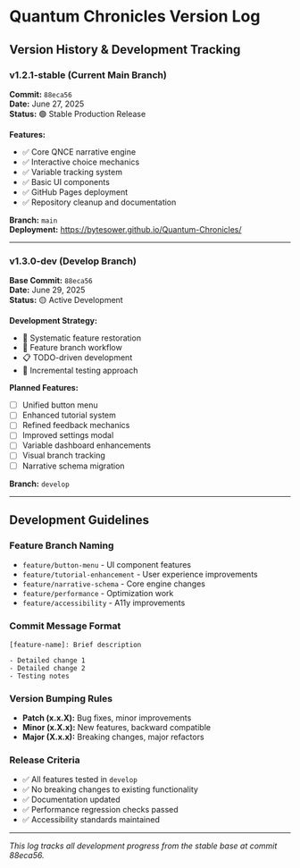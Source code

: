 # Quantum Chronicles Version Log

## Version History & Development Tracking

### v1.2.1-stable (Current Main Branch)
**Commit:** `88eca56`  
**Date:** June 27, 2025  
**Status:** 🟢 Stable Production Release

**Features:**
- ✅ Core QNCE narrative engine
- ✅ Interactive choice mechanics
- ✅ Variable tracking system
- ✅ Basic UI components
- ✅ GitHub Pages deployment
- ✅ Repository cleanup and documentation

**Branch:** `main`  
**Deployment:** https://bytesower.github.io/Quantum-Chronicles/

---

### v1.3.0-dev (Develop Branch)
**Base Commit:** `88eca56`  
**Date:** June 29, 2025  
**Status:** 🟡 Active Development

**Development Strategy:**
- 🎯 Systematic feature restoration
- 🔄 Feature branch workflow
- 📋 TODO-driven development
- 🧪 Incremental testing approach

**Planned Features:**
- [ ] Unified button menu
- [ ] Enhanced tutorial system
- [ ] Refined feedback mechanics
- [ ] Improved settings modal
- [ ] Variable dashboard enhancements
- [ ] Visual branch tracking
- [ ] Narrative schema migration

**Branch:** `develop`

---

## Development Guidelines

### Feature Branch Naming
- `feature/button-menu` - UI component features
- `feature/tutorial-enhancement` - User experience improvements
- `feature/narrative-schema` - Core engine changes
- `feature/performance` - Optimization work
- `feature/accessibility` - A11y improvements

### Commit Message Format
```
[feature-name]: Brief description

- Detailed change 1
- Detailed change 2
- Testing notes
```

### Version Bumping Rules
- **Patch (x.x.X):** Bug fixes, minor improvements
- **Minor (x.X.x):** New features, backward compatible
- **Major (X.x.x):** Breaking changes, major refactors

### Release Criteria
- ✅ All features tested in `develop`
- ✅ No breaking changes to existing functionality
- ✅ Documentation updated
- ✅ Performance regression checks passed
- ✅ Accessibility standards maintained

---

*This log tracks all development progress from the stable base at commit 88eca56.*

